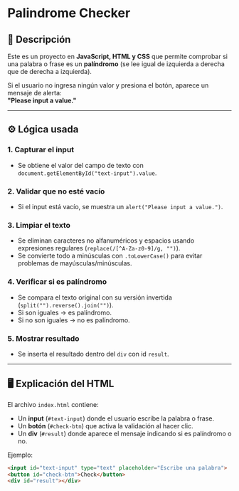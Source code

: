 # Palindrome Checker

## 📌 Descripción
Este es un proyecto en **JavaScript, HTML y CSS** que permite comprobar si una palabra o frase es un **palíndromo** (se lee igual de izquierda a derecha que de derecha a izquierda).

Si el usuario no ingresa ningún valor y presiona el botón, aparece un mensaje de alerta:  
**"Please input a value."**

---

## ⚙️ Lógica usada

### 1. Capturar el input
- Se obtiene el valor del campo de texto con `document.getElementById("text-input").value`.

### 2. Validar que no esté vacío
- Si el input está vacío, se muestra un `alert("Please input a value.")`.

### 3. Limpiar el texto
- Se eliminan caracteres no alfanuméricos y espacios usando expresiones regulares (`replace(/[^A-Za-z0-9]/g, "")`).
- Se convierte todo a minúsculas con `.toLowerCase()` para evitar problemas de mayúsculas/minúsculas.

### 4. Verificar si es palíndromo
- Se compara el texto original con su versión invertida (`split("").reverse().join("")`).
- Si son iguales → es palíndromo.  
- Si no son iguales → no es palíndromo.

### 5. Mostrar resultado
- Se inserta el resultado dentro del `div` con id `result`.

---

## 🖥️ Explicación del HTML
El archivo `index.html` contiene:
- Un **input** (`#text-input`) donde el usuario escribe la palabra o frase.
- Un **botón** (`#check-btn`) que activa la validación al hacer clic.
- Un **div** (`#result`) donde aparece el mensaje indicando si es palíndromo o no.

Ejemplo:
```html
<input id="text-input" type="text" placeholder="Escribe una palabra">
<button id="check-btn">Check</button>
<div id="result"></div>

